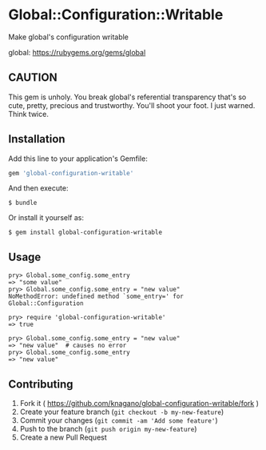 # Global::Configuration::Writable

Make global's configuration writable

global: https://rubygems.org/gems/global

## CAUTION

This gem is unholy.  You break global's referential transparency
that's so cute, pretty, precious and trustworthy.  You'll shoot your
foot.  I just warned.  Think twice.

## Installation

Add this line to your application's Gemfile:

```ruby
gem 'global-configuration-writable'
```

And then execute:

    $ bundle

Or install it yourself as:

    $ gem install global-configuration-writable

## Usage

    pry> Global.some_config.some_entry
    => "some value"
    pry> Global.some_config.some_entry = "new value"
    NoMethodError: undefined method `some_entry=' for Global::Configuration

    pry> require 'global-configuration-writable'
    => true

    pry> Global.some_config.some_entry = "new value"
    => "new value"  # causes no error
    pry> Global.some_config.some_entry
    => "new value"

## Contributing

1. Fork it ( https://github.com/knagano/global-configuration-writable/fork )
2. Create your feature branch (`git checkout -b my-new-feature`)
3. Commit your changes (`git commit -am 'Add some feature'`)
4. Push to the branch (`git push origin my-new-feature`)
5. Create a new Pull Request
